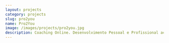 ```yaml
---
layout: projects
category: projects
slug: pro2you
name: Pro2You
image: /images/projects/pro2you.jpg
description: Coaching Online. Desenvolvimento Pessoal e Profissional acessível de qualquer lugar.
---
```

